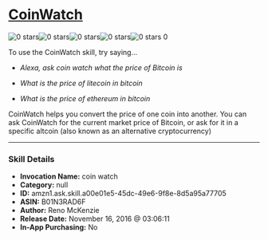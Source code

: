 # [CoinWatch](http://alexa.amazon.com/#skills/amzn1.ask.skill.a00e01e5-45dc-49e6-9f8e-8d5a95a77705)
![0 stars](../../images/ic_star_border_black_18dp_1x.png)![0 stars](../../images/ic_star_border_black_18dp_1x.png)![0 stars](../../images/ic_star_border_black_18dp_1x.png)![0 stars](../../images/ic_star_border_black_18dp_1x.png)![0 stars](../../images/ic_star_border_black_18dp_1x.png) 0

To use the CoinWatch skill, try saying...

* *Alexa, ask coin watch what the price of Bitcoin is*

* *What is the price of litecoin in bitcoin*

* *What is the price of ethereum in bitcoin*

CoinWatch helps you convert the price of one coin into another. You can ask CoinWatch for the current market price of Bitcoin, or ask for it in a specific altcoin (also known as an alternative cryptocurrency)

***

### Skill Details

* **Invocation Name:** coin watch
* **Category:** null
* **ID:** amzn1.ask.skill.a00e01e5-45dc-49e6-9f8e-8d5a95a77705
* **ASIN:** B01N3RAD6F
* **Author:** Reno McKenzie
* **Release Date:** November 16, 2016 @ 03:06:11
* **In-App Purchasing:** No
